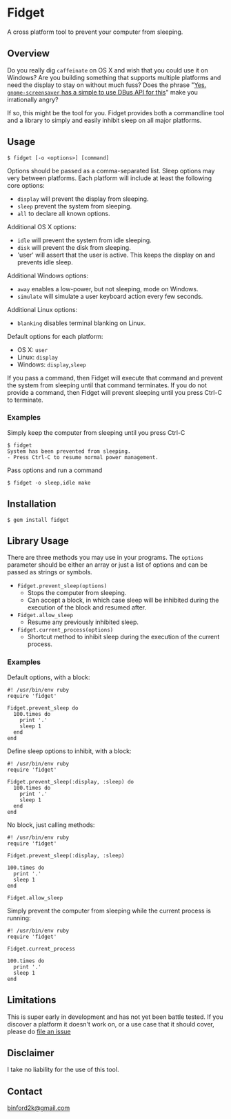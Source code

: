 # Fidget
A cross platform tool to prevent your computer from sleeping.


## Overview

Do you really dig `caffeinate` on OS X and wish that you could use it on
Windows? Are you building something that supports multiple platforms and
need the display to stay on without much fuss? Does the phrase "[Yes.
`gnome-screensaver` has a simple to use DBus API for this](https://wiki.gnome.org/Projects/GnomeScreensaver/FrequentlyAskedQuestions#I.27m_developing_an_application_that_has_a_fullscreen_mode.__Is_there_a_way_that_I_can_disable_the_screensaver.3F)"
make you irrationally angry?

If so, this might be the tool for you. Fidget provides both a commandline
tool and a library to simply and easily inhibit sleep on all major platforms.


## Usage

    $ fidget [-o <options>] [command]

Options should be passed as a comma-separated list.  Sleep options may very
between platforms. Each platform will include at least the following core
options:

  * `display` will prevent the display from sleeping.
  * `sleep` prevent the system from sleeping.
  * `all` to declare all known options.

Additional OS X options:

  * `idle` will prevent the system from idle sleeping.
  * `disk` will prevent the disk from sleeping.
  * 'user' will assert that the user is active. This keeps the display
           on and prevents idle sleep.

Additional Windows options:

  * `away` enables a low-power, but not sleeping, mode on Windows.
  * `simulate` will simulate a user keyboard action every few seconds.

Additional Linux options:

  * `blanking` disables terminal blanking on Linux.

Default options for each platform:
  * OS X: `user`
  * Linux: `display`
  * Windows: `display`,`sleep`

If you pass a command, then Fidget will execute that command and prevent the
system from sleeping until that command terminates. If you do not provide a
command, then Fidget will prevent sleeping until you press Ctrl-C to terminate.

### Examples

Simply keep the computer from sleeping until you press Ctrl-C

    $ fidget
    System has been prevented from sleeping.
    - Press Ctrl-C to resume normal power management.

Pass options and run a command

    $ fidget -o sleep,idle make


## Installation

    $ gem install fidget


## Library Usage

There are three methods you may use in your programs. The `options` parameter
should be either an array or just a list of options and can be passed as strings
or symbols.

* `Fidget.prevent_sleep(options)`
    * Stops the computer from sleeping.
    * Can accept a block, in which case sleep will be inhibited during the execution
    of the block and resumed after.
* `Fidget.allow_sleep`
    * Resume any previously inhibited sleep.
* `Fidget.current_process(options)`
    * Shortcut method to inhibit sleep during the execution of the current process.

### Examples

Default options, with a block:

    #! /usr/bin/env ruby
    require 'fidget'

    Fidget.prevent_sleep do
      100.times do
        print '.'
        sleep 1
      end
    end

Define sleep options to inhibit, with a block:

    #! /usr/bin/env ruby
    require 'fidget'

    Fidget.prevent_sleep(:display, :sleep) do
      100.times do
        print '.'
        sleep 1
      end
    end

No block, just calling methods:

    #! /usr/bin/env ruby
    require 'fidget'

    Fidget.prevent_sleep(:display, :sleep)

    100.times do
      print '.'
      sleep 1
    end

    Fidget.allow_sleep

Simply prevent the computer from sleeping while the current process is running:

    #! /usr/bin/env ruby
    require 'fidget'

    Fidget.current_process

    100.times do
      print '.'
      sleep 1
    end


## Limitations

This is super early in development and has not yet been battle tested. If you
discover a platform it doesn't work on, or a use case that it should cover,
please do [file an issue](https://github.com/binford2k/fidget/issues)


## Disclaimer

I take no liability for the use of this tool.

Contact
-------

binford2k@gmail.com

